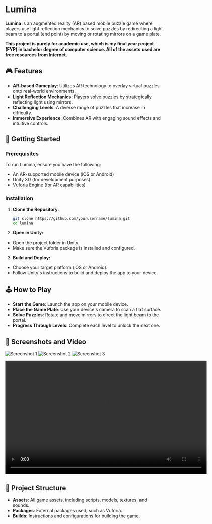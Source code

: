 # Lumina

**Lumina** is an augmented reality (AR) based mobile puzzle game where players use light reflection mechanics to solve puzzles by redirecting a light beam to a portal (end point) by moving or rotating mirrors on a game plate.

**This project is purely for academic use, which is my final year project (FYP) in bachelor degree of computer science. All of the assets used are free resources from Internet.**

## 🎮 Features

- **AR-based Gameplay**: Utilizes AR technology to overlay virtual puzzles onto real-world environments.
- **Light Reflection Mechanics**: Players solve puzzles by strategically reflecting light using mirrors.
- **Challenging Levels**: A diverse range of puzzles that increase in difficulty.
- **Immersive Experience**: Combines AR with engaging sound effects and intuitive controls.

## 🚀 Getting Started

### Prerequisites

To run Lumina, ensure you have the following:
- An AR-supported mobile device (iOS or Android)
- Unity 3D (for development purposes)
- [Vuforia Engine](https://developer.vuforia.com/) (for AR capabilities)

### Installation

1. **Clone the Repository**:
   ```bash
   git clone https://github.com/yourusername/lumina.git
   cd lumina

2. **Open in Unity:**

- Open the project folder in Unity.
- Make sure the Vuforia package is installed and configured.

3. **Build and Deploy:**

- Choose your target platform (iOS or Android).
- Follow Unity's instructions to build and deploy the app to your device.

## 🕹️ How to Play

- **Start the Game**: Launch the app on your mobile device.
- **Place the Game Plate**: Use your device's camera to scan a flat surface.
- **Solve Puzzles**: Rotate and move mirrors to direct the light beam to the portal.
- **Progress Through Levels**: Complete each level to unlock the next one.

## 📸 Screenshots and Video

![Screenshot 1](demo/1.jpg)
![Screenshot 2](demo/2.jpg)
![Screenshot 3](demo/3.jpg)

<video width="640" height="360" controls>
  <source src="demo/demo.mp4" type="video/mp4">
  Your browser does not support the video tag.
</video>

## 📂 Project Structure

- **Assets**: All game assets, including scripts, models, textures, and sounds.
- **Packages**: External packages used, such as Vuforia.
- **Builds**: Instructions and configurations for building the game.
